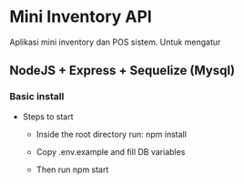 # Mini Inventory API

Aplikasi mini inventory dan POS sistem. Untuk mengatur 

## NodeJS + Express + Sequelize (Mysql)

### Basic install

- Steps to start
  - Inside the root directory run:
    npm install

  - Copy .env.example and fill DB variables
  
  - Then run
    npm start
